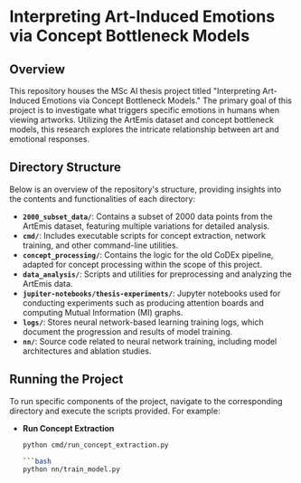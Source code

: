 # Interpreting Art-Induced Emotions via Concept Bottleneck Models

## Overview
This repository houses the MSc AI thesis project titled "Interpreting Art-Induced Emotions via Concept Bottleneck Models." The primary goal of this project is to investigate what triggers specific emotions in humans when viewing artworks. Utilizing the ArtEmis dataset and concept bottleneck models, this research explores the intricate relationship between art and emotional responses.

## Directory Structure
Below is an overview of the repository's structure, providing insights into the contents and functionalities of each directory:

- **`2000_subset_data/`**: Contains a subset of 2000 data points from the ArtEmis dataset, featuring multiple variations for detailed analysis.
- **`cmd/`**: Includes executable scripts for concept extraction, network training, and other command-line utilities.
- **`concept_processing/`**: Contains the logic for the old CoDEx pipeline, adapted for concept processing within the scope of this project.
- **`data_analysis/`**: Scripts and utilities for preprocessing and analyzing the ArtEmis data.
- **`jupiter-notebooks/thesis-experiments/`**: Jupyter notebooks used for conducting experiments such as producing attention boards and computing Mutual Information (MI) graphs.
- **`logs/`**: Stores neural network-based learning training logs, which document the progression and results of model training.
- **`nn/`**: Source code related to neural network training, including model architectures and ablation studies.

## Running the Project

To run specific components of the project, navigate to the corresponding directory and execute the scripts provided. For example:

- **Run Concept Extraction**

  ```bash
  python cmd/run_concept_extraction.py

  ```bash
  python nn/train_model.py









